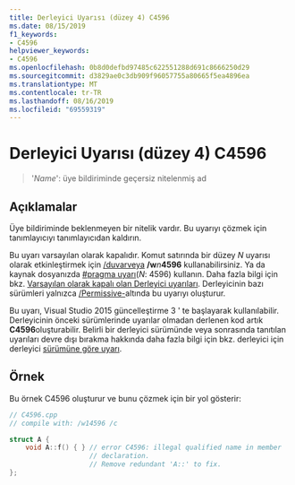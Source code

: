 ```yaml
---
title: Derleyici Uyarısı (düzey 4) C4596
ms.date: 08/15/2019
f1_keywords:
- C4596
helpviewer_keywords:
- C4596
ms.openlocfilehash: 0b8d0defbd97485c622551288d691c8666250d29
ms.sourcegitcommit: d3829ae0c3db909f96057755a80665f5ea4896ea
ms.translationtype: MT
ms.contentlocale: tr-TR
ms.lasthandoff: 08/16/2019
ms.locfileid: "69559319"
---
```

# <a name="compiler-warning-level-4-c4596"></a>Derleyici Uyarısı (düzey 4) C4596

> '*Name*': üye bildiriminde geçersiz nitelenmiş ad

## <a name="remarks"></a>Açıklamalar

Üye bildiriminde beklenmeyen bir nitelik vardır. Bu uyarıyı çözmek için tanımlayıcıyı tanımlayıcıdan kaldırın.

Bu uyarı varsayılan olarak kapalıdır. Komut satırında bir düzey *N* uyarısı olarak etkinleştirmek için [/duvarveya](../../build/reference/compiler-option-warning-level.md) __/w__*n*__4596__ kullanabilirsiniz. Ya da kaynak dosyanızda [#pragma uyarı](../../preprocessor/warning.md)(*N*: 4596) kullanın. Daha fazla bilgi için bkz. [Varsayılan olarak kapalı olan Derleyici uyarıları](../../preprocessor/compiler-warnings-that-are-off-by-default.md). Derleyicinin bazı sürümleri yalnızca [/Permissive-](../../build/reference/permissive-standards-conformance.md)altında bu uyarıyı oluşturur.

Bu uyarı, Visual Studio 2015 güncelleştirme 3 ' te başlayarak kullanılabilir. Derleyicinin önceki sürümlerinde uyarılar olmadan derlenen kod artık **C4596**oluşturabilir. Belirli bir derleyici sürümünde veya sonrasında tanıtılan uyarıları devre dışı bırakma hakkında daha fazla bilgi için bkz. derleyici için derleyici [sürümüne göre uyarı](compiler-warnings-by-compiler-version.md).

## <a name="example"></a>Örnek

Bu örnek C4596 oluşturur ve bunu çözmek için bir yol gösterir:

```cpp
// C4596.cpp
// compile with: /w14596 /c

struct A {
    void A::f() { } // error C4596: illegal qualified name in member
                    // declaration.
                    // Remove redundant 'A::' to fix.
};
```
